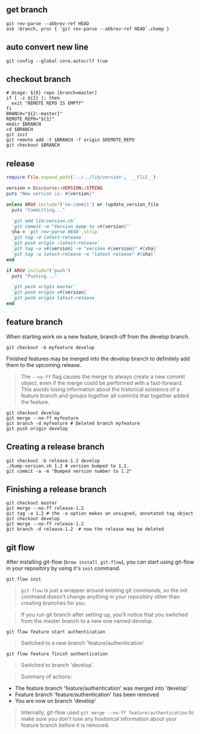 get branch
---
```
git rev-parse --abbrev-ref HEAD
ask :branch, proc { `git rev-parse --abbrev-ref HEAD`.chomp }
```
auto convert new line
---
```shell
git config --global core.autocrlf true
```
checkout branch
---
```shell
# Usage: ${0} repo [branch=master]
if [ -z ${1} ]; then
  exit "REMOTE REPO IS EMPTY"
fi
BRANCH="${2:-master}"
REMOTE_REPO="${1}"
mkdir $BRANCH
cd $BRANCH
git init
git remote add -t $BRANCH -f origin $REMOTE_REPO
git checkout $BRANCH
```
release
---
```ruby
require File.expand_path('../../lib/version',  __FILE__)

version = Discourse::VERSION::STRING
puts "New version is: #{version}"

unless ARGV.include?('no-commit') or !update_version_file
  puts "Committing..."

  `git add lib/version.rb`
  `git commit -m "Version bump to v#{version}"`
  sha = `git rev-parse HEAD`.strip
  `git tag -d latest-release`
  `git push origin :latest-release`
  `git tag -a v#{version} -m "version #{version}" #{sha}`
  `git tag -a latest-release -m "latest release" #{sha}`
end

if ARGV.include?('push')
  puts "Pushing..."

  `git push origin master`
  `git push origin v#{version}`
  `git push origin latest-release`
end
```
feature branch
---
When starting work on a new feature, branch off from the develop branch.
```shell
git checkout -b myfeature develop
```
Finished features may be merged into the develop branch to definitely add them to the upcoming release.
> The `--no-ff` flag causes the merge to always create a new commit object, even if the merge could be performed with a fast-forward. 
This avoids losing information about the historical existence of a feature branch and groups together all commits that together added the feature.

```shell
git checkout develop
git merge --no-ff myfeature
git branch -d myfeature # Deleted branch myfeature
git push origin develop
```
Creating a release branch
---
```shell
git checkout -b release-1.2 develop
./bump-version.sh 1.2 # version bumped to 1.2.
git commit -a -m "Bumped version number to 1.2" 
```
Finishing a release branch
---
```shell
git checkout master
git merge --no-ff release-1.2
git tag -a 1.2 # the -a option makes an unsigned, annotated tag object
git checkout develop
git merge --no-ff release-1.2
git branch -d release-1.2  # now the release may be deleted
```
git flow
---
After installing git-flow (`brew install git-flow`), you can start using git-flow in your repository by using it's `init` command. 
```shell
git flow init
```
> `git-flow` is just a wrapper around existing git commands, so the init command doesn't change anything in your repository other than creating branches for you.

> If you run git branch after setting up, you'll notice that you switched from the master branch to a new one named develop.

```shell
git flow feature start authentication
```
> Switched to a new branch 'feature/authentication'

```shell
git flow feature finish authentication
```
> Switched to branch 'develop'. 

> Summary of actions:
- The feature branch 'feature/authentication' was merged into 'develop'
- Feature branch 'feature/authentication' has been removed
- You are now on branch 'develop'

> Internally, git-flow used `git merge --no-ff feature/authentication` to make sure you don't lose any hostorical information about your feature branch before it is removed.
